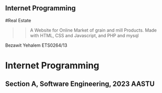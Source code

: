 ## Internet Programming

#Real Estate
>
>> A Website for Online Market of grain and mill Products.
>> Made with HTML, CSS and Javascript, and PHP and mysql
>


Bezawit Yehalem ETS0264/13

# Internet Programming
## Section A, Software Engineering, 2023 AASTU
